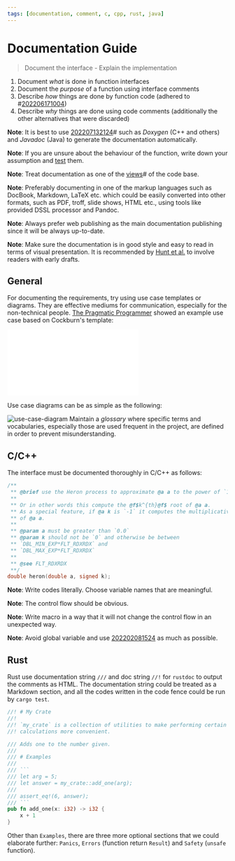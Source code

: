 ```yaml
---
tags: [documentation, comment, c, cpp, rust, java]
---
```


# Documentation Guide

> Document the interface - Explain the implementation

1. Document *what* is done in function interfaces
2. Document the *purpose* of a function using interface comments
3. Describe *how* things are done by function code (adhered to
#[202206171004](202206171004.md))
4. Describe *why* things are done using code comments (additionally the other
alternatives that were discarded)

**Note**: It is best to use [202207132124](202207132124.md)# such as *Doxygen*
(C++ and others) and *Javadoc* (Java) to generate the documentation
automatically.

**Note**: If you are unsure about the behaviour of the function, write down your
assumption and [test](202206201159.md) them.

**Note**: Treat documentation as one of the [views](202207041054.md)# of the
code base.

**Note**: Preferably documenting in one of the markup languages such as DocBook,
Markdown, LaTeX etc. which could be easily converted into other formats, such as
PDF, troff, slide shows, HTML etc., using tools like provided DSSL processor and
Pandoc.

**Note**: Always prefer web publishing as the main documentation publishing
since it will be always up-to-date.

**Note**: Make sure the documentation is in good style and easy to read in terms
of visual presentation. It is recommended by [Hunt et al.](lit/@Hunt1999.md) to
involve readers with early drafts.

## General

For documenting the requirements, try using use case templates or diagrams. They
are effective mediums for communication, especially for the non-technical
people. [The Pragmatic Programmer](lit/@Hunt1999.md) showed an example use case
based on Cockburn's template:

![use-case-template-example](use-case-template-example.pdf)

Use case diagrams can be as simple as the following:

![use-case-diagram](use-case-diagram.png) Maintain a *glossary* where specific
terms and vocabularies, especially those are used frequent in the project, are
defined in order to prevent misunderstanding.

## C/C++

The interface must be documented thoroughly in C/C++ as follows:

```c
/**
 ** @brief use the Heron process to approximate @a a to the power of `1/k`
 **
 ** Or in other words this compute the @f$k^{th}@f$ root of @a a.
 ** As a special feature, if @a k is `-1` it computes the multiplicative inverse
 ** of @a a.
 **
 ** @param a must be greater than `0.0`
 ** @param k should not be `0` and otherwise be between
 ** `DBL_MIN_EXP*FLT_RDXRDX` and
 ** `DBL_MAX_EXP*FLT_RDXRDX`
 **
 ** @see FLT_RDXRDX
 **/
double heron(double a, signed k);
```

**Note**: Write codes literally. Choose variable names that are meaningful.

**Note**: The control flow should be obvious.

**Note**: Write macro in a way that it will not change the control flow in an
unexpected way.

**Note**: Avoid global variable and use [202202081524](202202081524.md) as much
as possible.

## Rust

Rust use documentation string `///` and doc string `//!` for `rustdoc` to output
the comments as HTML. The documentation string could be treated as a Markdown
section, and all the codes written in the code fence could be run by `cargo
test`.

```rust
//! # My Crate
//!
//! `my_crate` is a collection of utilities to make performing certain
//! calculations more convenient.

/// Adds one to the number given.
///
/// # Examples
///
/// ```
/// let arg = 5;
/// let answer = my_crate::add_one(arg);
///
/// assert_eq!(6, answer);
/// ```
pub fn add_one(x: i32) -> i32 {
    x + 1
}
```

Other than `Examples`, there are three more optional sections that we could
elaborate further: `Panics`, `Errors` (function return `Result`) and `Safety`
(`unsafe` function).
